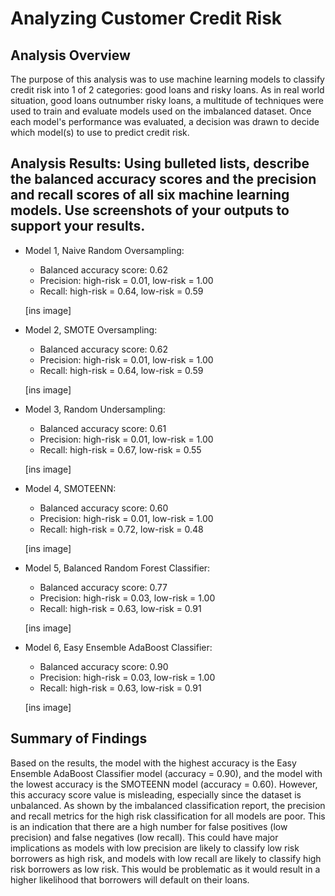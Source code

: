 # Analyzing Customer Credit Risk

## Analysis Overview 

The purpose of this analysis was to use machine learning models to classify credit risk into 1 of 2 categories: good loans and risky loans. As in real world situation, good loans outnumber risky loans, a multitude of techniques were used to train and evaluate models used on the imbalanced dataset. Once each model's performance was evaluated, a decision was drawn to decide which model(s) to use to predict credit risk.

## Analysis Results: Using bulleted lists, describe the balanced accuracy scores and the precision and recall scores of all six machine learning models. Use screenshots of your outputs to support your results.
- Model 1, Naive Random Oversampling: 
  - Balanced accuracy score: 0.62
  - Precision: high-risk = 0.01, low-risk = 1.00
  - Recall: high-risk = 0.64, low-risk = 0.59
  
  [ins image]
  
- Model 2, SMOTE Oversampling: 
  - Balanced accuracy score: 0.62
  - Precision: high-risk = 0.01, low-risk = 1.00
  - Recall: high-risk = 0.64, low-risk = 0.59
  
  [ins image]
  
- Model 3, Random Undersampling: 
  - Balanced accuracy score: 0.61
  - Precision: high-risk = 0.01, low-risk = 1.00
  - Recall: high-risk = 0.67, low-risk = 0.55
  
  [ins image]
  
  
- Model 4, SMOTEENN: 
  - Balanced accuracy score: 0.60
  - Precision: high-risk = 0.01, low-risk = 1.00
  - Recall: high-risk = 0.72, low-risk = 0.48

  [ins image]
  
- Model 5, Balanced Random Forest Classifier: 
  - Balanced accuracy score: 0.77
  - Precision: high-risk = 0.03, low-risk = 1.00
  - Recall: high-risk = 0.63, low-risk = 0.91

  [ins image]
  
  
- Model 6, Easy Ensemble AdaBoost Classifier: 
  - Balanced accuracy score: 0.90
  - Precision: high-risk = 0.03, low-risk = 1.00
  - Recall: high-risk = 0.63, low-risk = 0.91

  [ins image]
  
## Summary of Findings 

Based on the results, the model with the highest accuracy is the Easy Ensemble AdaBoost Classifier model (accuracy = 0.90), and the model with the lowest accuracy is the SMOTEENN model (accuracy = 0.60). However, this accuracy score value is misleading, especially since the dataset is unbalanced. As shown by the imbalanced classification report, the precision and recall metrics for the high risk classification for all models are poor. This is an indication that there are a high number for false positives (low precision) and false negatives (low recall). This could have major implications as models with low precision are likely to classify low risk borrowers as high risk, and models with low recall are likely to classify high risk borrowers as low risk. This would be problematic as it would result in a higher likelihood that borrowers will default on their loans.
